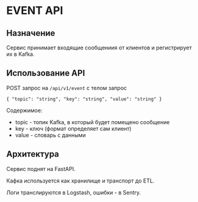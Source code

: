 # EVENT API

## Назначение

Сервис принимает входящие сообщениия от клиентов и регистрирует их в Kafka.

## Использование API

POST запрос на `/api/v1/event` с телом запрос

`
{
"topic": "string",
"key": "string",
"value": "string"
}
`

Содержимое:

* topic - топик Kafka, в который будет помещено сообщение
* key - ключ (формат определяет сам клиент)
* value - словарь с данными

## Архитектура

Сервис поднят на FastAPI.

Кафка используется как хранилище и транспорт до ETL.

Логи транслируются в Logstash, ошибки - в Sentry.
